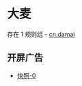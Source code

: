 # 大麦

存在 1 规则组 - [cn.damai](/src/apps/cn.damai.ts)

## 开屏广告

- [快照-0](https://gkd-kit.gitee.io/import/38517192/38859663-6f0c-48b1-9392-20ae937a8c9e)
